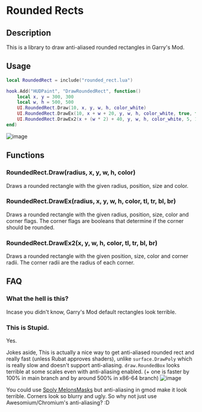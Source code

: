 # Rounded Rects

## Description

This is a library to draw anti-aliased rounded rectangles in Garry's Mod.

## Usage

```lua
local RoundedRect = include("rounded_rect.lua")

hook.Add("HUDPaint", "DrawRoundedRect", function()
    local x, y = 300, 300
    local w, h = 500, 500
    UI.RoundedRect.Draw(10, x, y, w, h, color_white)
    UI.RoundedRect.DrawEx(10, x + w + 20, y, w, h, color_white, true, false, true, false)
    UI.RoundedRect.DrawEx2(x + (w * 2) + 40, y, w, h, color_white, 5, 10, 20, 40)
end)
```
![image](https://github.com/user-attachments/assets/de3abf33-68f3-42cc-b5ee-d64bf8e93743)

## Functions

### RoundedRect.Draw(radius, x, y, w, h, color)

Draws a rounded rectangle with the given radius, position, size and color.

### RoundedRect.DrawEx(radius, x, y, w, h, color, tl, tr, bl, br)

Draws a rounded rectangle with the given radius, position, size, color and corner flags. The corner flags are booleans that determine if the corner should be rounded.

### RoundedRect.DrawEx2(x, y, w, h, color, tl, tr, bl, br)

Draws a rounded rectangle with the given position, size, color and corner radii. The corner radii are the radius of each corner.

## FAQ

### What the hell is this?

Incase you didn't know, Garry's Mod default rectangles look terrible.

### This is Stupid.

Yes.

Jokes aside, This is actually a nice way to get anti-aliased rounded rect and really fast (unless Rubat approves shaders), unlike `surface.DrawPoly` which is really slow and doesn't support anti-aliasing. `draw.RoundedBox` looks terrible at some scales even with anti-aliasing enabled. (+ one is faster by 100% in main branch and by around 500% in x86-64 branch)
![image](https://github.com/user-attachments/assets/2f59e3e3-b471-4dd9-a3eb-886f1b7346c1)


You could use [Spoly MelonsMasks](https://github.com/Srlion/spoly_melonsmasks) but anti-aliasing in gmod make it look terrible. Corners look so blurry and ugly. So why not just use Awesomium/Chromium's anti-aliasing? :D
